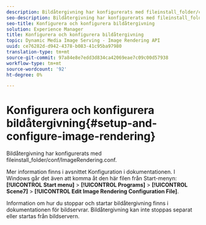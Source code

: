 ```yaml
---
description: Bildåtergivning har konfigurerats med fileinstall_folder/conf/ImageRendering.conf.
seo-description: Bildåtergivning har konfigurerats med fileinstall_folder/conf/ImageRendering.conf.
seo-title: Konfigurera och konfigurera bildåtergivning
solution: Experience Manager
title: Konfigurera och konfigurera bildåtergivning
topic: Dynamic Media Image Serving - Image Rendering API
uuid: ce76282d-d942-4378-b083-41c95ba97980
translation-type: tm+mt
source-git-commit: 97a84e8e7edd3d834ca42069eae7c09c00d57938
workflow-type: tm+mt
source-wordcount: '92'
ht-degree: 0%

---
```



# Konfigurera och konfigurera bildåtergivning{#setup-and-configure-image-rendering}

Bildåtergivning har konfigurerats med fileinstall_folder/conf/ImageRendering.conf.

Mer information finns i avsnittet Konfiguration i dokumentationen. I Windows går det även att komma åt den här filen från Start-menyn: **[!UICONTROL Start menu]** > **[!UICONTROL Programs]** > **[!UICONTROL Scene7]** > **[!UICONTROL Edit Image Rendering Configuration File]**.

Information om hur du stoppar och startar bildåtergivning finns i dokumentationen för bildservrar. Bildåtergivning kan inte stoppas separat eller startas från bildservern.
